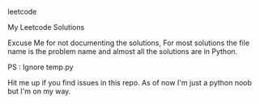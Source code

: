 leetcode

My Leetcode Solutions

Excuse Me for not documenting the solutions, For most solutions the file name is the problem name and almost all the solutions are in Python.

PS : Ignore temp.py

Hit me up if you find issues in this repo. As of now I'm just a python noob but I'm on my way.
